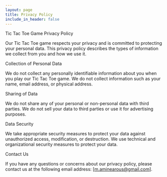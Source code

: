 ```yaml
---
layout: page
title: Privacy Policy
include_in_header: false
---
```


Tic Tac Toe Game Privacy Policy

Our Tic Tac Toe game respects your privacy and is committed to protecting your personal data. This privacy policy describes the types of information we collect from you and how we use it.

Collection of Personal Data

We do not collect any personally identifiable information about you when you play our Tic Tac Toe game. We do not collect information such as your name, email address, or physical address.

Sharing of Data

We do not share any of your personal or non-personal data with third parties. We do not sell your data to third parties or use it for advertising purposes.

Data Security

We take appropriate security measures to protect your data against unauthorized access, modification, or destruction. We use technical and organizational security measures to protect your data.


Contact Us

If you have any questions or concerns about our privacy policy, please contact us at the following email address: [m.aminearous@gmail.com].
